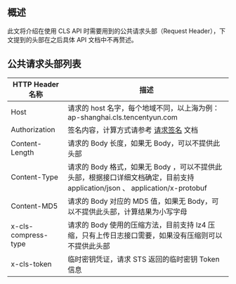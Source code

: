 ## 概述

此文将介绍在使用 CLS API 时需要用到的公共请求头部（Request Header），下文提到的头部在之后具体 API 文档中不再赘述。

## 公共请求头部列表

| HTTP Header 名称    | 描述                                                         |
| ------------------- | ------------------------------------------------------------ |
| Host                | 请求的 host 名字，每个地域不同，以上海为例：ap-shanghai.cls.tencentyun.com |
| Authorization       | 签名内容，计算方式请参考 [请求签名](https://cloud.tencent.com/document/product/614/12445) 文档 |
| Content-Length      | 请求的 Body 长度，如果无 Body，可以不提供此头部              |
| Content-Type        | 请求的 Body 格式，如果无 Body ，可以不提供此头部，根据接口详细文档确定，目前支持 application/json 、 application/x-protobuf |
| Content-MD5         | 请求的 Body 对应的 MD5 值，如果无 Body，可以不提供此头部，计算结果为小写字母 |
| x-cls-compress-type | 请求的 Body 使用的压缩方法，目前支持 lz4 压缩，只有上传日志接口需要，如果没有压缩则可以不提供此头部 |
| x-cls-token | 临时密钥凭证，请求 STS 返回的临时密钥 Token 信息 |

